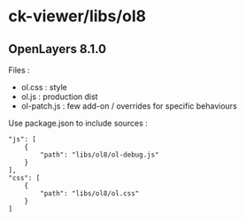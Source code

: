 # ck-viewer/libs/ol8

## OpenLayers 8.1.0

Files : 
- ol.css : style
- ol.js : production dist
- ol-patch.js : few add-on / overrides for specific behaviours


Use package.json to include sources :

    "js": [
        {
            "path": "libs/ol8/ol-debug.js"
        }
    ],
    "css": [
        {
            "path": "libs/ol8/ol.css"
        }
    ]